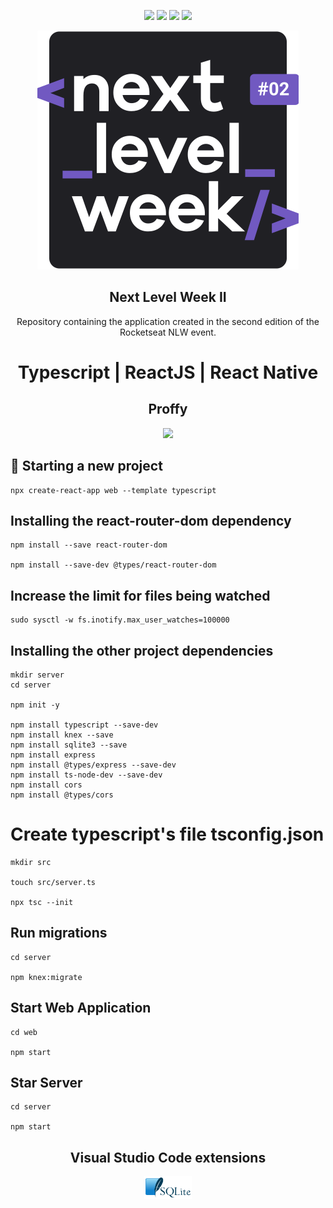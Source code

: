 <p align="center">
    <img src="https://img.shields.io/github/license/MagicalStrangeQuark/NLW2"/>
    <img src="https://img.shields.io/github/last-commit/MagicalStrangeQuark/NLW2"/>
    <img src="https://img.shields.io/github/languages/count/MagicalStrangeQuark/NLW2"/>
    <img src="https://img.shields.io/github/languages/top/MagicalStrangeQuark/NLW2"/>
</p>

<p align="center">
    <img src="logo.svg"/>
</p>

<h2 align="center">
    Next Level Week II
</h2>

<p align="center">
    Repository containing the application created in the second edition of the Rocketseat NLW event.
</p>

<h1 align="center">
    Typescript | ReactJS | React Native 
</h1>

<h2 align="center">
    Proffy
</h2>

<p align="center">
    <img src="https://media.giphy.com/media/cPfjwUZtwArxyHVqjz/giphy.gif">
</p>

## 👺 Starting a new project

```
npx create-react-app web --template typescript
```

## Installing the react-router-dom dependency

```
npm install --save react-router-dom

npm install --save-dev @types/react-router-dom
```

## Increase the limit for files being watched

```
sudo sysctl -w fs.inotify.max_user_watches=100000
```

## Installing the other project dependencies

```
mkdir server
cd server

npm init -y

npm install typescript --save-dev
npm install knex --save
npm install sqlite3 --save
npm install express
npm install @types/express --save-dev
npm install ts-node-dev --save-dev
npm install cors
npm install @types/cors
```

# Create typescript's file tsconfig.json

```
mkdir src

touch src/server.ts

npx tsc --init
```

## Run migrations

```
cd server

npm knex:migrate
```

## Start Web Application

```
cd web

npm start
```

## Star Server

```
cd server

npm start
```

<h2 align="center">
    Visual Studio Code extensions
</h2>

<p align="center">
    <a href="https://marketplace.visualstudio.com/items?itemName=alexcvzz.vscode-sqlite">
        <img src="SQLite370.svg.png" style="max-width: 15%"></img>
    </a>
</p>